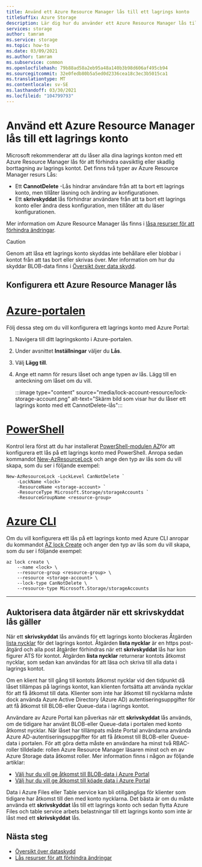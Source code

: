 ```yaml
---
title: Använd ett Azure Resource Manager lås till ett lagrings konto
titleSuffix: Azure Storage
description: Lär dig hur du använder ett Azure Resource Manager lås till ett lagrings konto.
services: storage
author: tamram
ms.service: storage
ms.topic: how-to
ms.date: 03/09/2021
ms.author: tamram
ms.subservice: common
ms.openlocfilehash: 79b88ad58a2eb95a48a140b3b98d606af495cb94
ms.sourcegitcommit: 32e0fedb80b5a5ed0d2336cea18c3ec3b5015ca1
ms.translationtype: MT
ms.contentlocale: sv-SE
ms.lasthandoff: 03/30/2021
ms.locfileid: "104799793"
---
```

# <a name="apply-an-azure-resource-manager-lock-to-a-storage-account"></a>Använd ett Azure Resource Manager lås till ett lagrings konto

Microsoft rekommenderar att du låser alla dina lagrings konton med ett Azure Resource Manager lås för att förhindra oavsiktlig eller skadlig borttagning av lagrings kontot. Det finns två typer av Azure Resource Manager resurs Lås:

- Ett **CannotDelete** -Lås hindrar användare från att ta bort ett lagrings konto, men tillåter läsning och ändring av konfigurationen.
- Ett **skrivskyddat** lås förhindrar användare från att ta bort ett lagrings konto eller ändra dess konfiguration, men tillåter att du läser konfigurationen.

Mer information om Azure Resource Manager lås finns i [låsa resurser för att förhindra ändringar](../../azure-resource-manager/management/lock-resources.md).

> [!CAUTION]
> Genom att låsa ett lagrings konto skyddas inte behållare eller blobbar i kontot från att tas bort eller skrivas över. Mer information om hur du skyddar BLOB-data finns i [Översikt över data skydd](../blobs/data-protection-overview.md).

## <a name="configure-an-azure-resource-manager-lock"></a>Konfigurera ett Azure Resource Manager lås

# <a name="azure-portal"></a>[Azure-portalen](#tab/portal)

Följ dessa steg om du vill konfigurera ett lagrings konto med Azure Portal:

1. Navigera till ditt lagringskonto i Azure-portalen.
1. Under avsnittet **Inställningar** väljer du **Lås**.
1. Välj **Lägg till**.
1. Ange ett namn för resurs låset och ange typen av lås. Lägg till en anteckning om låset om du vill.

    :::image type="content" source="media/lock-account-resource/lock-storage-account.png" alt-text="Skärm bild som visar hur du låser ett lagrings konto med ett CannotDelete-lås":::

# <a name="powershell"></a>[PowerShell](#tab/azure-powershell)

Kontrol lera först att du har installerat [PowerShell-modulen AZ](https://www.powershellgallery.com/packages/Az)för att konfigurera ett lås på ett lagrings konto med PowerShell. Anropa sedan kommandot [New-AzResourceLock](/powershell/module/az.resources/new-azresourcelock) och ange den typ av lås som du vill skapa, som du ser i följande exempel:

```azurepowershell
New-AzResourceLock -LockLevel CanNotDelete `
    -LockName <lock> `
    -ResourceName <storage-account> `
    -ResourceType Microsoft.Storage/storageAccounts `
    -ResourceGroupName <resource-group>
```

# <a name="azure-cli"></a>[Azure CLI](#tab/azure-cli)

Om du vill konfigurera ett lås på ett lagrings konto med Azure CLI anropar du kommandot [AZ lock Create](/cli/azure/lock#az_lock_create) och anger den typ av lås som du vill skapa, som du ser i följande exempel:

```azurecli
az lock create \
    --name <lock> \
    --resource-group <resource-group> \
    --resource <storage-account> \
    --lock-type CanNotDelete \
    --resource-type Microsoft.Storage/storageAccounts
```

---

## <a name="authorizing-data-operations-when-a-readonly-lock-is-in-effect"></a>Auktorisera data åtgärder när ett skrivskyddat lås gäller

När ett **skrivskyddat** lås används för ett lagrings konto blockeras Åtgärden [lista nycklar](/rest/api/storagerp/storageaccounts/listkeys) för det lagrings kontot. Åtgärden **lista nycklar** är en https post-åtgärd och alla post åtgärder förhindras när ett **skrivskyddat** lås har kon figurer ATS för kontot. Åtgärden **lista nycklar** returnerar kontots åtkomst nycklar, som sedan kan användas för att läsa och skriva till alla data i lagrings kontot.

Om en klient har till gång till kontots åtkomst nycklar vid den tidpunkt då låset tillämpas på lagrings kontot, kan klienten fortsätta att använda nycklar för att få åtkomst till data. Klienter som inte har åtkomst till nycklarna måste dock använda Azure Active Directory (Azure AD) autentiseringsuppgifter för att få åtkomst till BLOB-eller Queue-data i lagrings kontot.

Användare av Azure Portal kan påverkas när ett **skrivskyddat** lås används, om de tidigare har använt BLOB-eller Queue-data i portalen med konto åtkomst nycklar. När låset har tillämpats måste Portal användarna använda Azure AD-autentiseringsuppgifter för att få åtkomst till BLOB-eller Queue-data i portalen. För att göra detta måste en användare ha minst två RBAC-roller tilldelade: rollen Azure Resource Manager läsaren minst och en av Azure Storage data åtkomst roller. Mer information finns i någon av följande artiklar:

- [Välj hur du vill ge åtkomst till BLOB-data i Azure Portal](../blobs/authorize-data-operations-portal.md)
- [Välj hur du vill ge åtkomst till köade data i Azure Portal](../queues/authorize-data-operations-portal.md)

Data i Azure Files eller Table service kan bli otillgängliga för klienter som tidigare har åtkomst till den med konto nycklarna. Det bästa är om du måste använda ett **skrivskyddat** lås till ett lagrings konto och sedan flytta Azure Files och table service arbets belastningar till ett lagrings konto som inte är låst med ett **skrivskyddat** lås.

## <a name="next-steps"></a>Nästa steg

- [Översikt över dataskydd](../blobs/data-protection-overview.md)
- [Lås resurser för att förhindra ändringar](../../azure-resource-manager/management/lock-resources.md)
